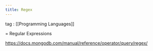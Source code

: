 ```yaml
---
title: Regex
---
```

tag : [[Programming Languages]]

= Regular Expressions

https://docs.mongodb.com/manual/reference/operator/query/regex/